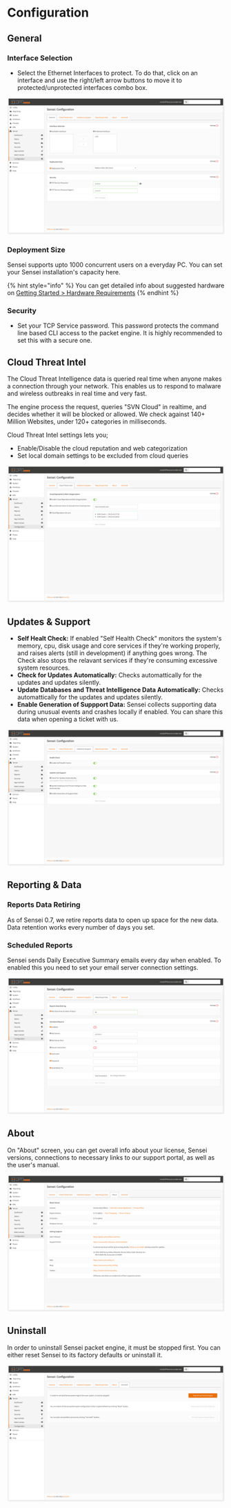# Configuration

## General

### Interface Selection

* Select the Ethernet Interfaces to protect. To do that, click on an interface and use the right/left arrow buttons to move it to protected/unprotected interfaces combo box.

![](../.gitbook/assets/sensei-m7-configuration-tab1-general.png)

### Deployment Size

Sensei supports upto 1000 concurrent users on a everyday PC. You can set your Sensei installation's capacity here. 

{% hint style="info" %}
You can get detailed info about suggested hardware on [Getting Started &gt; Hardware Requirements](../getting-started/getting-ready.md)
{% endhint %}

### Security

* Set your TCP Service password. This password protects the command line based CLI access to the packet engine. It is highly recommended to set this with a secure one.

## Cloud Threat Intel

The Cloud Threat Intelligence data is queried real time when anyone makes a connection through your network. This enables us to respond to malware and wireless outbreaks in real time and very fast.

The engine process the request, queries "SVN Cloud" in realtime, and decides whether it will be blocked or allowed. We check against 140+ Million Websites, under 120+ categories in milliseconds.

Cloud Threat Intel settings lets you;

* Enable/Disable the cloud reputation and web categorization
* Set local domain settings to be excluded from cloud queries

![](../.gitbook/assets/sensei-m7-configuration-tab2-cloud-threat-intel.png)

## Updates & Support

* **Self Healt Check:** If enabled "Self Health Check" monitors the system's memory, cpu, disk usage and core services if they're working properly, and raises alerts \(still in development\) if anything goes wrong. The Check also stops the relavant services if they're consuming excessive system resources.
* **Check for Updates Automatically:** Checks automattically for the updates and updates silently.
* **Update Databases and Threat Intelligence Data Automatically:** Checks automattically for the updates and updates silently.
* **Enable Generation of Suppport Data:** Sensei collects supporting data during unusual events and crashes locally if enabled. You can share this data when opening a ticket with us. 

![](../.gitbook/assets/sensei-m7-configuration-tab3-updates-and-support.png)

## Reporting & Data

### Reports Data Retiring

As of Sensei 0.7, we retire reports data to open up space for the new data. Data retention works every number of days you set.

### Scheduled Reports

Sensei sends Daily Executive Summary emails every day when enabled. To enabled this you need to set your email server connection settings.

![](../.gitbook/assets/sensei-m7-configuration-tab4-reporting-and-data%20%281%29.png)

## About

On "About" screen, you can get overall info about your license, Sensei versions, connections to necessary links to our support portal, as well as the user's manual. 

![](../.gitbook/assets/sensei-m7-configuration-tab5-about%20%281%29.png)

## Uninstall

In order to uninstall Sensei packet engine, it must be stopped first. You can either reset Sensei to its factory defaults or uninstall it.

![](../.gitbook/assets/sensei-m7-configuration-tab6-uninstall.png)

